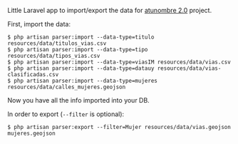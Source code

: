 Little Laravel app to import/export the data for [atunombre 2.0](http://atunombre.uy) project.

First, import the data:
```
$ php artisan parser:import --data-type=titulo resources/data/titulos_vias.csv
$ php artisan parser:import --data-type=tipo resources/data/tipos_vias.csv
$ php artisan parser:import --data-type=viasIM resources/data/vias.csv
$ php artisan parser:import --data-type=datauy resources/data/vias-clasificadas.csv
$ php artisan parser:import --data-type=mujeres resources/data/calles_mujeres.geojson
```
Now you have all the info imported into your DB.

In order to export (`--filter` is optional):
```
$ php artisan parser:export --filter=Mujer resources/data/vias.geojson mujeres.geojson
```
